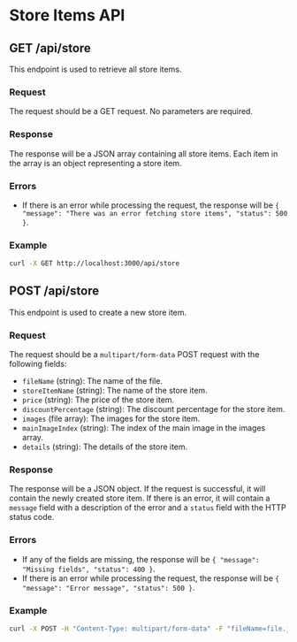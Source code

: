 # Store Items API

## GET /api/store

This endpoint is used to retrieve all store items.

### Request

The request should be a GET request. No parameters are required.

### Response

The response will be a JSON array containing all store items. Each item in the array is an object representing a store item.

### Errors

- If there is an error while processing the request, the response will be `{ "message": "There was an error fetching store items", "status": 500 }`.

### Example

```bash
curl -X GET http://localhost:3000/api/store
```

## POST /api/store

This endpoint is used to create a new store item.

### Request

The request should be a `multipart/form-data` POST request with the following fields:

- `fileName` (string): The name of the file.
- `storeItemName` (string): The name of the store item.
- `price` (string): The price of the store item.
- `discountPercentage` (string): The discount percentage for the store item.
- `images` (file array): The images for the store item.
- `mainImageIndex` (string): The index of the main image in the images array.
- `details` (string): The details of the store item.

### Response

The response will be a JSON object. If the request is successful, it will contain the newly created store item. If there is an error, it will contain a `message` field with a description of the error and a `status` field with the HTTP status code.

### Errors

- If any of the fields are missing, the response will be `{ "message": "Missing fields", "status": 400 }`.
- If there is an error while processing the request, the response will be `{ "message": "Error message", "status": 500 }`.

### Example

```bash
curl -X POST -H "Content-Type: multipart/form-data" -F "fileName=file.jpg" -F "storeItemName=Item" -F "price=100" -F "discountPercentage=10" -F "images=@image1.jpg" -F "images=@image2.jpg" -F "mainImageIndex=0" -F "details=Details" http://URL/api/store
```

